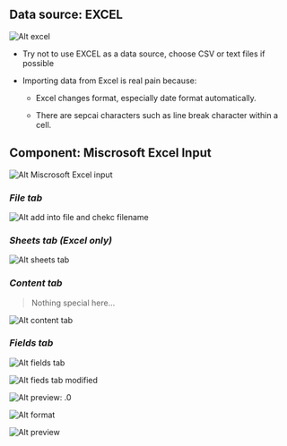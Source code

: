 ## **Data source: EXCEL**

![Alt excel](pic/01.jpg)

- Try not to use EXCEL as a data source, choose CSV or text files if possible

- Importing data from Excel is real pain because:

  - Excel changes format, especially date format automatically.

  - There are sepcai characters such as line break character within a cell.

## **Component: Miscrosoft Excel Input**

![Alt Miscrosoft Excel input](pic/02.jpg)

### _File tab_

![Alt add into file and chekc filename](pic/03.jpg)

### _Sheets tab (Excel only)_

![Alt sheets tab](pic/04.jpg)

### _Content tab_

> Nothing special here...

![Alt content tab](pic/05.jpg)

### _Fields tab_

![Alt fields tab](pic/06.jpg)

![Alt fieds tab modified](pic/07.jpg)

![Alt preview: .0](pic/08.jpg)

![Alt format](pic/09.jpg)

![Alt preview](pic/10.jpg)
